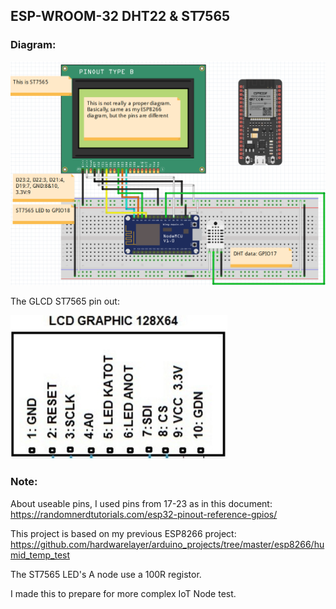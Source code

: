 ## ESP-WROOM-32 DHT22 & ST7565

### Diagram:

![Diagram](diagram1.PNG)

The GLCD ST7565 pin out:

![ST7565](glcd_pinout.PNG)

### Note: 

About useable pins, I used pins from 17-23 as in this document: https://randomnerdtutorials.com/esp32-pinout-reference-gpios/

This project is based on my previous ESP8266 project: https://github.com/hardwarelayer/arduino_projects/tree/master/esp8266/humid_temp_test

The ST7565 LED's A node use a 100R registor.

I made this to prepare for more complex IoT Node test.